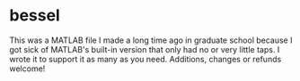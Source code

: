 # bessel 
This was a MATLAB file I made a long time ago in graduate school because I got sick of MATLAB's built-in version that only had no or very little taps.  I wrote it to support it as many as you need.  Additions, changes or refunds welcome!
